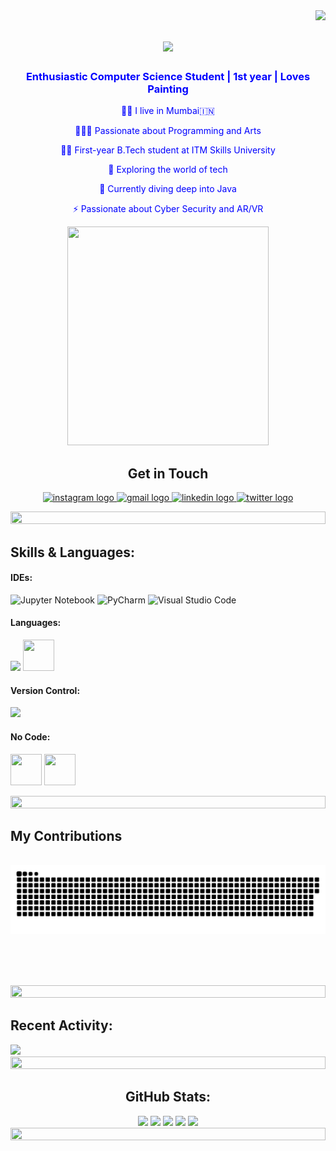 <img align="right" src="https://visitor-badge.laobi.icu/badge?page_id=anusrimk.anusrimk" />

<h1 align="center">
    <img src="https://readme-typing-svg.herokuapp.com/?font=Righteous&size=35&center=true&vCenter=true&width=500&height=70&duration=4000&lines=Hello+Everyone!!🚀;+I+am+Anusri+Karmokar🤗;+Welcome+to+my+Profile!💻" />


<h3 align="center">
    <font color="blue">Enthusiastic Computer Science Student | 1st year | Loves Painting</font>
</h3>

<div align="center">
    <p><font color="blue">👨‍💻 I live in Mumbai🇮🇳</font></p>
    <p><font color="blue">🧑🏻‍🎓 Passionate about Programming and Arts</font></p>
    <p><font color="blue">👨‍💻 First-year B.Tech student at ITM Skills University</font></p>
    <p><font color="blue">🚀 Exploring the world of tech</font></p>
    <p><font color="blue">🌱 Currently diving deep into Java</font></p>
    <p><font color="blue">⚡ Passionate about Cyber Security and AR/VR</font></p>
</div>



<div align="center">
    <div align="center">
  <img src="https://i0.wp.com/www.sciencenews.org/wp-content/uploads/2023/04/040823_chatgpt_feat.gif" height="350" width="80%">
</div>

   <h2>Get in Touch</h2>
  <p>
    <a href="https://www.instagram.com/anusrriiii/" target="_blank">
      <img src="https://img.shields.io/static/v1?message=Instagram&logo=instagram&label=&color=E4405F&logoColor=white&labelColor=&style=for-the-badge" height="31" alt="instagram logo"  />
    </a>
    <a href="mailto:anusrikarmokar@gmail.com" target="_blank">
      <img src="https://img.shields.io/static/v1?message=Gmail&logo=gmail&label=&color=D14836&logoColor=white&labelColor=&style=for-the-badge" height="31" alt="gmail logo"  />
    </a>
    <a href="https://www.linkedin.com/in/anusri-karmokar-2283b4286/" target="_blank">
      <img src="https://img.shields.io/static/v1?message=LinkedIn&logo=linkedin&label=&color=0077B5&logoColor=white&labelColor=&style=for-the-badge" height="31" alt="linkedin logo"  />
    </a>
    <a href="https://twitter.com/Anusrixe" target="_blank">
      <img src="https://img.shields.io/static/v1?message=Twitter&logo=twitter&label=&color=1DA1F2&logoColor=white&labelColor=&style=for-the-badge" height="31" alt="twitter logo"  />
    </a>
  </p>
</div>

<div align="center">
    <div align="center">
  <img src="https://i.imgur.com/dBaSKWF.gif" height="20" width="100%">
</div>
<div align="left">
  <h2>Skills & Languages:</h2>

<h4>IDEs:</h4>
<p>
    <img src="https://img.shields.io/badge/jupyter-%23FA0F00.svg?style=for-the-badge&logo=jupyter&logoColor=white" alt="Jupyter Notebook">
    <img src="https://img.shields.io/badge/pycharm-143?style=for-the-badge&logo=pycharm&logoColor=black&color=black&labelColor=green" alt="PyCharm">
    <img src="https://img.shields.io/badge/Visual%20Studio%20Code-0078d7.svg?style=for-the-badge&logo=visual-studio-code&logoColor=white" alt="Visual Studio Code">
</p>
</div>
</p>
<div align="left">
  <h4>Languages:</h4>
      <img src="https://skillicons.dev/icons?i=c,cpp,py&theme=dark" />
      <img src="https://upload.wikimedia.org/wikipedia/commons/7/75/Scratch.logo.S.png" width="50" height="50">
  
<h4>Version Control:</h4>
<p>
    <img src="https://skillicons.dev/icons?i=git,github&theme=dark" />
</p>
<h4>No Code:</h4>
<p>
 <img src="https://www.appsheet.com/Content/img/material/appsheet_rebrand_logo.svg" width="50" height="50" theme="dark"> 
<img src="https://img.shields.io/badge/wix-0078d7.svg?style=for-the-badge&logo=&logoColor=black" width="50" height="50" theme="light">
</p>
    <div align="center">
  <img src="https://i.imgur.com/dBaSKWF.gif" height="20" width="100%">
</div>
<div align="left">
  <h2>My Contributions</h2>
  <br>
  <img alt="snake eating my contributions" src="https://raw.githubusercontent.com/Jeevan-04/Jeevan-04/output/github-contribution-grid-snake.svg" />
  
  <br/><br/><br/>
</div>
<div align="center">
  <img src="https://i.imgur.com/dBaSKWF.gif" height="20" width="100%">
</div>


<div align="left">
  <h2>Recent Activity:</h2>
  <img src="https://github-readme-stats.vercel.app/api/?username=anusrimk&show_icons=true&theme=react&include_all_commits=true&count_private=true&hide=stars,issues" />
</div>

  <img src="https://i.imgur.com/dBaSKWF.gif" height="20" width="100%">


<div align="center">
  <h2>GitHub Stats:</h2>
  <img src="http://github-profile-summary-cards.vercel.app/api/cards/profile-details?username=anusrimk&theme=transparent" />
  <img src="http://github-profile-summary-cards.vercel.app/api/cards/repos-per-language?username=anusrimk&theme=solarized" />
  <img src="http://github-profile-summary-cards.vercel.app/api/cards/most-commit-language?username=anusrimk&theme=transparent" />
  <img src="http://github-profile-summary-cards.vercel.app/api/cards/stats?username=anusrimk&theme=transparent" />
  <img src="http://github-profile-summary-cards.vercel.app/api/cards/productive-time?username=anusrimk&theme=solarized&utcOffset=5.3" />
</div>

<div align="center">
  <img src="https://i.imgur.com/dBaSKWF.gif" height="20" width="100%">
</div>
